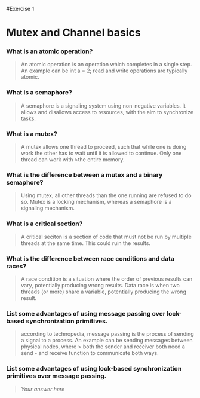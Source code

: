 #Exercise 1

# Mutex and Channel basics

### What is an atomic operation?
> An atomic operation is an operation which completes in a single step. An example can be int a = 2;
> read and write operations are typically atomic.

### What is a semaphore?
> A semaphore is a signaling system using non-negative variables. It allows and disallows access to resources, with the aim to synchronize tasks.

### What is a mutex?
> A mutex allows one thread to proceed, such that while one is doing work the other has to wait until it is allowed to continue. Only one thread can work with >the entire memory.

### What is the difference between a mutex and a binary semaphore?
> Using mutex, all other threads than the one running are refused to do so. 
> Mutex is a locking mechanism, whereas a semaphore is a signaling mechanism. 

### What is a critical section?
> A critical seciton is a section of code that must not be run by multiple threads at the same time. This could ruin the results.

### What is the difference between race conditions and data races?
 > A race condition is a situation where the order of previous results can vary, potentially producing wrong results.
 > Data race is when two threads (or more) share a variable, potentially producing the wrong result.

### List some advantages of using message passing over lock-based synchronization primitives.
> according to technopedia, message passing is the process of sending a signal to a process. An example can be sending messages between physical nodes, where > both the sender and receiver both need a send - and receive function to communicate both ways.

### List some advantages of using lock-based synchronization primitives over message passing.
> *Your answer here*
